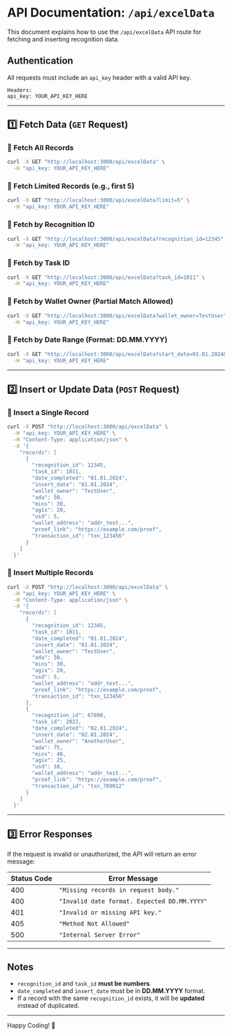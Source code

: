 # API Documentation: `/api/excelData`

This document explains how to use the `/api/excelData` API route for fetching and inserting recognition data.

## Authentication
All requests must include an `api_key` header with a valid API key.

```text
Headers:
api_key: YOUR_API_KEY_HERE
```

---

## 1️⃣ Fetch Data (`GET` Request)

### 🔹 Fetch All Records
```bash
curl -X GET "http://localhost:3000/api/excelData" \
  -H "api_key: YOUR_API_KEY_HERE"
```

### 🔹 Fetch Limited Records (e.g., first 5)
```bash
curl -X GET "http://localhost:3000/api/excelData?limit=5" \
  -H "api_key: YOUR_API_KEY_HERE"
```

### 🔹 Fetch by Recognition ID
```bash
curl -X GET "http://localhost:3000/api/excelData?recognition_id=12345" \
  -H "api_key: YOUR_API_KEY_HERE"
```

### 🔹 Fetch by Task ID
```bash
curl -X GET "http://localhost:3000/api/excelData?task_id=1011" \
  -H "api_key: YOUR_API_KEY_HERE"
```

### 🔹 Fetch by Wallet Owner (Partial Match Allowed)
```bash
curl -X GET "http://localhost:3000/api/excelData?wallet_owner=TestUser" \
  -H "api_key: YOUR_API_KEY_HERE"
```

### 🔹 Fetch by Date Range (Format: DD.MM.YYYY)
```bash
curl -X GET "http://localhost:3000/api/excelData?start_date=01.01.2024&end_date=01.02.2024" \
  -H "api_key: YOUR_API_KEY_HERE"
```

---

## 2️⃣ Insert or Update Data (`POST` Request)

### 🔹 Insert a Single Record
```bash
curl -X POST "http://localhost:3000/api/excelData" \
  -H "api_key: YOUR_API_KEY_HERE" \
  -H "Content-Type: application/json" \
  -d '{
    "records": [
      {
        "recognition_id": 12345,
        "task_id": 1011,
        "date_completed": "01.01.2024",
        "insert_date": "01.01.2024",
        "wallet_owner": "TestUser",
        "ada": 50,
        "mins": 30,
        "agix": 20,
        "usd": 5,
        "wallet_address": "addr_test...",
        "proof_link": "https://example.com/proof",
        "transaction_id": "txn_123456"
      }
    ]
  }'
```

### 🔹 Insert Multiple Records
```bash
curl -X POST "http://localhost:3000/api/excelData" \
  -H "api_key: YOUR_API_KEY_HERE" \
  -H "Content-Type: application/json" \
  -d '{
    "records": [
      {
        "recognition_id": 12345,
        "task_id": 1011,
        "date_completed": "01.01.2024",
        "insert_date": "01.01.2024",
        "wallet_owner": "TestUser",
        "ada": 50,
        "mins": 30,
        "agix": 20,
        "usd": 5,
        "wallet_address": "addr_test...",
        "proof_link": "https://example.com/proof",
        "transaction_id": "txn_123456"
      },
      {
        "recognition_id": 67890,
        "task_id": 2022,
        "date_completed": "02.01.2024",
        "insert_date": "02.01.2024",
        "wallet_owner": "AnotherUser",
        "ada": 75,
        "mins": 40,
        "agix": 25,
        "usd": 10,
        "wallet_address": "addr_test...",
        "proof_link": "https://example.com/proof",
        "transaction_id": "txn_789012"
      }
    ]
  }'
```

---

## 3️⃣ Error Responses
If the request is invalid or unauthorized, the API will return an error message:

| Status Code | Error Message |
|-------------|--------------|
| 400 | `"Missing records in request body."` |
| 400 | `"Invalid date format. Expected DD.MM.YYYY"` |
| 401 | `"Invalid or missing API key."` |
| 405 | `"Method Not Allowed"` |
| 500 | `"Internal Server Error"` |

---

## Notes
- `recognition_id` and `task_id` **must be numbers**.
- `date_completed` and `insert_date` must be in **DD.MM.YYYY** format.
- If a record with the same `recognition_id` exists, it will be **updated** instead of duplicated.

---
Happy Coding! 🚀
